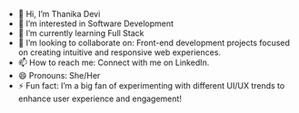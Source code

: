 - 👋 Hi, I’m Thanika Devi
- 👀 I’m interested in Software Development
- 🌱 I’m currently learning Full Stack
- 💞️ I’m looking to collaborate on: Front-end development projects focused on creating intuitive and responsive web experiences.
- 📫 How to reach me: Connect with me on LinkedIn.
- 😄 Pronouns: She/Her
- ⚡ Fun fact: I’m a big fan of experimenting with different UI/UX trends to enhance user experience and engagement!

<!---
Thanika52/Thanika52 is a ✨ special ✨ repository because its `README.md` (this file) appears on your GitHub profile.
You can click the Preview link to take a look at your changes.
--->
